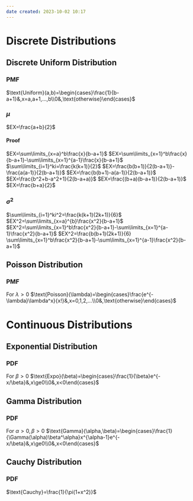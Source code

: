 ```yaml
---
date created: 2023-10-02 10:17
---
```


# Discrete Distributions

## Discrete Uniform Distribution

### PMF

$\text{Uniform}(a,b)=\begin{cases}\frac{1}{b-a+1}&,x=a,a+1,...,b\\0&,\text{otherwise}\end{cases}$

### $\mu$

$EX=\frac{a+b}{2}$

#### Proof

$EX=\sum\limits_{x=a}^b\frac{x}{b-a+1}$
$EX=\sum\limits_{x=1}^b\frac{x}{b-a+1}-\sum\limits_{x=1}^{a-1}\frac{x}{b-a+1}$
$\sum\limits_{i=1}^ki=\frac{k(k+1)}{2}$
$EX=\frac{b(b+1)}{2(b-a+1)}-\frac{a(a-1)}{2(b-a+1)}$
$EX=\frac{b(b+1)-a(a-1)}{2(b-a+1)}$
$EX=\frac{b^2+b-a^2+1}{2(b-a+a)}$
$EX=\frac{(b+a)(b-a+1)}{2(b-a+1)}$
$EX=\frac{b+a}{2}$

### $\sigma^2$

$\sum\limits_{i=1}^ki^2=\frac{k(k+1)(2k+1)}{6}$
$EX^2=\sum\limits_{x=a}^{b}\frac{x^2}{b-a+1}$
$EX^2=\sum\limits_{x=1}^b\frac{x^2}{b-a+1}-\sum\limits_{x=1}^{a-1}\frac{x^2}{b-a+1}$
$EX^2=\frac{b(b+1)(2k+1)}{6}  \sum\limits_{x=1}^b\frac{x^2}{b-a+1}-\sum\limits_{x=1}^{a-1}\frac{x^2}{b-a+1}$



## Poisson Distribution

### PMF

For $\lambda>0$
$\text{Poisson}(\lambda)=\begin{cases}\frac{e^{-\lambda}\lambda^x}{x!}&,x=0,1,2,...\\0&,\text{otherwise}\end{cases}$

# Continuous Distributions

## Exponential Distribution

### PDF

For $\beta>0$
$\text{Expo}(\beta)=\begin{cases}\frac{1}{\beta}e^{-x/\beta}&,x\ge0\\0&,x<0\end{cases}$


## Gamma Distribution

### PDF

For $\alpha>0,\beta>0$
$\text{Gamma}(\alpha,\beta)=\begin{cases}\frac{1}{\Gamma(\alpha)\beta^\alpha}x^{\alpha-1}e^{-x/\beta}&,x\ge0\\0&,x<0\end{cases}$

## Cauchy Distribution

### PDF

$\text{Cauchy}=\frac{1}{\pi(1+x^2)}$
